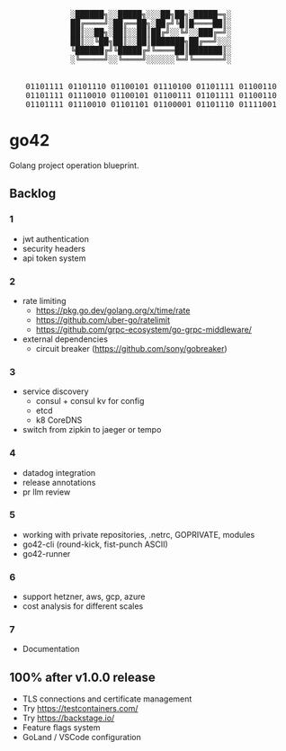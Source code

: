 <!-- markdownlint-disable MD033 MD041 -->
<div align="center"><pre>
░██████╗░░█████╗░░░██╗██╗░█████═╗░
██╔════╝░██╔══██╗░██╔╝╚█║█════██║░
██║░░██╗░██║░░██║██╔╝░░╚╝░░███╔═╝░
██║░░╚██╗██║░░██║███████╗██╔══╝░░░
╚██████╔╝╚█████╔╝╚════██║███████║░
░╚═════╝░░╚════╝░░░░░░╚═╝╚══════╝░
<br>
01101111 01101110 01100101 01110100 01101111 01100110
01101111 01110010 01100101 01100111 01101111 01100110
01101111 01110010 01101101 01100001 01101110 01111001
</pre></div>
<!-- markdownlint-enable MD033 MD041 -->

# go42

Golang project operation blueprint.

## Backlog

### 1

+ jwt authentication
+ security headers
+ api token system

### 2

+ rate limiting
  + https://pkg.go.dev/golang.org/x/time/rate
  + https://github.com/uber-go/ratelimit
  + https://github.com/grpc-ecosystem/go-grpc-middleware/
+ external dependencies
  + circuit breaker (https://github.com/sony/gobreaker)

### 3

+ service discovery
  + consul + consul kv for config
  + etcd
  + k8 CoreDNS
+ switch from zipkin to jaeger or tempo

### 4

+ datadog integration
+ release annotations
+ pr llm review

### 5

+ working with private repositories, .netrc, GOPRIVATE, modules
+ go42-cli (round-kick, fist-punch ASCII)
+ go42-runner

### 6

+ support hetzner, aws, gcp, azure
+ cost analysis for different scales

### 7

+ Documentation

## 100% after v1.0.0 release

+ TLS connections and certificate management
+ Try https://testcontainers.com/
+ Try https://backstage.io/
+ Feature flags system
+ GoLand / VSCode configuration
